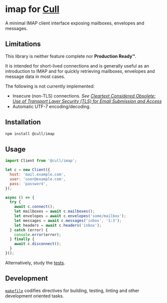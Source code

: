 # imap for [Cull](https://cull.email)

A minimal IMAP client interface exposing mailboxes, envelopes and messages.

## Limitations

This library is neither feature complete nor __Production Ready™__.

It is intended for short-lived connections and is generally useful as an introduction to IMAP and for quickly retrieving mailboxes, envelopes and message data in most cases.

The following is not currently implemented:

* Insecure (non-TLS) connections. _See [Cleartext Considered Obsolete: Use of Transport Layer Security (TLS) for Email Submission and Access](https://tools.ietf.org/html/rfc8314)_
* Automatic UTF-7 encoding/decoding.

## Installation

```sh
npm install @cull/imap
```

## Usage

```js
import Client from '@cull/imap';

let c = new Client({
  host: 'mail.example.com',
  user: 'user@example.com',
  pass: 'password',
});

async () => {
  try {
    await c.connect();
    let mailboxes = await c.mailboxes();
    let envelopes = await c.envelopes('some/mailbox');
    let messages = await c.messages('inbox', '1:3');
    let headers = await c.headers('inbox');
  } catch (error) {
    console.error(error);
  } finally {
    await c.disconnect();
  }
}();
```

Alternatively, study the [tests](https://github.com/cull-email/imap/search?l=TypeScript&q=test).

## Development

[`makefile`](https://github.com/cull-email/imap/blob/master/makefile) codifies directives for building, testing, linting and other development oriented tasks.